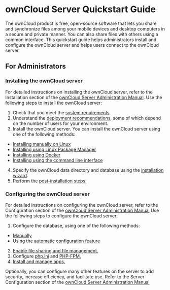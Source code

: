 # ownCloud Server Quickstart Guide
The ownCloud product is free, open-source software that lets you share and synchronize files among your mobile devices and desktop computers in a secure and private manner. You can also share files with others using a common interface.
This quickstart guide helps administrators install and configure the ownCloud server and helps users connect to the ownCloud server. 
## For Administrators

### Installing the ownCloud server
For detailed instructions on installing the ownCloud server, refer to the Installation section of the [ownCloud Server Administration Manual](https://doc.ownCloud.org/server/latest/admin_manual/installation/). 
Use the following steps to install the ownCloud server:
1. Check that you meet the [system requirements](https://doc.owncloud.org/server/latest/admin_manual/installation/system_requirements.html).
2. Understand the [deployment recommendations](https://doc.owncloud.org/server/latest/admin_manual/installation/deployment_recommendations.html), some of which depend on the number of users for your environment.
3. 	Install the ownCloud server. You can install the ownCloud server using one of the following methods:
- [Installing manually on Linux](https://doc.owncloud.org/server/latest/admin_manual/installation/source_installation.html)
- [Installing using Linux Package Manager](https://doc.owncloud.org/server/latest/admin_manual/installation/linux_installation.html)
- [Installing using Docker](https://doc.owncloud.org/server/latest/admin_manual/installation/docker/)
- [Installing using the command line interface](https://doc.owncloud.org/server/latest/admin_manual/installation/command_line_installation.html) 
4. Specify the ownCloud data directory and database using the [installation wizard](https://doc.owncloud.org/server/latest/admin_manual/installation/installation_wizard.html#quick-start).
5. Perform the [post-installation steps.](https://doc.owncloud.org/server/latest/admin_manual/installation/installation_wizard.html#post-installation-steps)
### Configuring the ownCloud server
For detailed instructions on configuring the ownCloud server, refer to the Configuration section of the [ownCloud Server Administration Manual](https://doc.ownCloud.org/server/latest/admin_manual/configuration/)
Use the following steps to configure the ownCloud server:
1. Configure the database, using one of the following methods:
- [Manually](https://doc.owncloud.org/server/latest/admin_manual/configuration/database/linux_database_configuration.html)
- Using the [automatic configuration feature](https://doc.owncloud.org/server/latest/admin_manual/configuration/server/automatic_configuration.html)
2. [Enable file sharing and file management.](https://doc.owncloud.org/server/latest/admin_manual/configuration/files/)
3.	Configure [php.ini](https://doc.owncloud.org/server/latest/admin_manual/installation/configuration_notes_and_tips.html#php-ini)  and [PHP-FPM.](https://doc.owncloud.org/server/latest/admin_manual/installation/configuration_notes_and_tips.html#php-fpm) 
4. [Install and manage apps.](https://doc.owncloud.org/server/latest/admin_manual/installation/apps_management_installation.html)

Optionally, you can configure many other features on the server to add security, increase efficiency, and facilitate use. Refer to the Server Configuration section of the [ownCloud Server Administration Manual](https://doc.owncloud.org/server/latest/admin_manual/configuration/server/)
